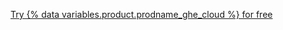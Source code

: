 <a href="https://github.com/account/enterprises/new" class="btn btn-primary btn-large f4 mt-3 mr-3">Try {% data variables.product.prodname_ghe_cloud %} for free</a>
